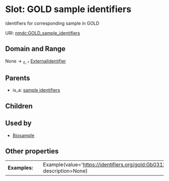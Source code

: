 
# Slot: GOLD sample identifiers


identifiers for corresponding sample in GOLD

URI: [nmdc:GOLD_sample_identifiers](https://microbiomedata/meta/GOLD_sample_identifiers)


## Domain and Range

None &#8594;  <sub>0..\*</sub> [ExternalIdentifier](types/ExternalIdentifier.md)

## Parents

 *  is_a: [sample identifiers](sample_identifiers.md)

## Children


## Used by

 * [Biosample](Biosample.md)

## Other properties

|  |  |  |
| --- | --- | --- |
| **Examples:** | | Example(value='https://identifiers.org/gold:Gb0312930', description=None) |

